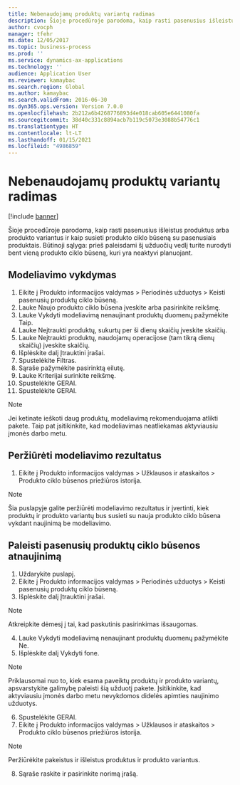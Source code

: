 ```yaml
---
title: Nebenaudojamų produktų variantų radimas
description: Šioje procedūroje parodoma, kaip rasti pasenusius išleistus produktus arba produkto variantus ir kaip susieti produkto ciklo būseną su pasenusiais produktais.
author: cvocph
manager: tfehr
ms.date: 12/05/2017
ms.topic: business-process
ms.prod: ''
ms.service: dynamics-ax-applications
ms.technology: ''
audience: Application User
ms.reviewer: kamaybac
ms.search.region: Global
ms.author: kamaybac
ms.search.validFrom: 2016-06-30
ms.dyn365.ops.version: Version 7.0.0
ms.openlocfilehash: 2b212a6b4268776893d4e018cab605e6441080fa
ms.sourcegitcommit: 38d40c331c8894acb7b119c5073e3088b54776c1
ms.translationtype: HT
ms.contentlocale: lt-LT
ms.lasthandoff: 01/15/2021
ms.locfileid: "4986859"
---
```

# <a name="find-obsolete-product-variants"></a>Nebenaudojamų produktų variantų radimas 

[!include [banner](../../includes/banner.md)]

Šioje procedūroje parodoma, kaip rasti pasenusius išleistus produktus arba produkto variantus ir kaip susieti produkto ciklo būseną su pasenusiais produktais. Būtinoji sąlyga: prieš paleisdami šį užduočių vedlį turite nurodyti bent vieną produkto ciklo būseną, kuri yra neaktyvi planuojant.


## <a name="run-a-simulation"></a>Modeliavimo vykdymas
1. Eikite į Produkto informacijos valdymas > Periodinės užduotys > Keisti pasenusių produktų ciklo būseną.
2. Lauke Naujo produkto ciklo būsena įveskite arba pasirinkite reikšmę.
3. Lauke Vykdyti modeliavimą nenaujinant produktų duomenų pažymėkite Taip.
4. Lauke Neįtraukti produktų, sukurtų per ši dienų skaičių įveskite skaičių.
5. Lauke Neįtraukti produktų, naudojamų operacijose (tam tikrą dienų skaičių) įveskite skaičių.
6. Išplėskite dalį Įtrauktini įrašai.
7. Spustelėkite Filtras.
8. Sąraše pažymėkite pasirinktą eilutę.
9. Lauke Kriterijai surinkite reikšmę.
10. Spustelėkite GERAI.
11. Spustelėkite GERAI.

> [!NOTE]
> Jei ketinate ieškoti daug produktų, modeliavimą rekomenduojama atlikti pakete. Taip pat įsitikinkite, kad modeliavimas neatliekamas aktyviausiu įmonės darbo metu.  

## <a name="review-the-simulation-results"></a>Peržiūrėti modeliavimo rezultatus
1. Eikite į Produkto informacijos valdymas > Užklausos ir ataskaitos > Produkto ciklo būsenos priežiūros istorija.
   
> [!NOTE]
> Šia puslapyje galite peržiūrėti modeliavimo rezultatus ir įvertinti, kiek produktų ir produkto variantų bus susieti su nauja produkto ciklo būsena vykdant naujinimą be modeliavimo.  

## <a name="run-the-update-of-the-product-lifecycle-state-for-obsolete-products"></a>Paleisti pasenusių produktų ciklo būsenos atnaujinimą
1. Uždarykite puslapį.
2. Eikite į Produkto informacijos valdymas > Periodinės užduotys > Keisti pasenusių produktų ciklo būseną.
3. Išplėskite dalį Įtrauktini įrašai.

> [!NOTE]
> Atkreipkite dėmesį į tai, kad paskutinis pasirinkimas išsaugomas.  

4. Lauke Vykdyti modeliavimą nenaujinant produktų duomenų pažymėkite Ne.
5. Išplėskite dalį Vykdyti fone.

> [!NOTE]
> Priklausomai nuo to, kiek esama paveiktų produktų ir produkto variantų, apsvarstykite galimybę paleisti šią užduotį pakete. Įsitikinkite, kad aktyviausiu įmonės darbo metu nevykdomos didelės apimties naujinimo užduotys.  

6. Spustelėkite GERAI.
7. Eikite į Produkto informacijos valdymas > Užklausos ir ataskaitos > Produkto ciklo būsenos priežiūros istorija.

> [!NOTE]
> Peržiūrėkite pakeistus ir išleistus produktus ir produkto variantus.  

8. Sąraše raskite ir pasirinkite norimą įrašą.

